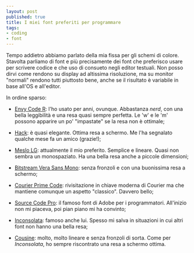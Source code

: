 ```yaml
---
layout: post
published: true
title: I miei font preferiti per programmare
tags:
- coding
- font
---
```


Tempo addietro abbiamo parlato della mia fissa per gli schemi di colore. Stavolta parliamo di font e più precisamente dei font che preferisco usare per scrivere codice e che uso di consueto negli editor testuali. Non posso dirvi come rendono su display ad altissima risoluzione, ma su monitor "normali" rendono tutti piuttosto bene, anche se il risultato è variabile in base all'OS e all'editor.

In ordine sparso:

- [Envy Code R](https://damieng.com/envy-code-r "Envy Code R"):
l'ho usato per anni, ovunque. Abbastanza _nerd_, con una bella leggibilità e una resa quasi sempre perfetta. Le 'w' e le 'm' possono apparire un po' "impastate" se la resa non è ottimale;

- [Hack](http://sourcefoundry.org/hack/):
è quasi elegante. Ottima resa a schermo. Me l'ha segnalato qualche mese fa un amico (grazie!);

- [Meslo LG](https://github.com/andreberg/Meslo-Font "Meslo LG"):
attualmente il mio preferito. Semplice e lineare. Quasi non sembra un monospaziato. Ha una bella resa anche a piccole dimensioni;

- [Bitstream Vera Sans Mono](http://www.fontsquirrel.com/fonts/Bitstream-Vera-Sans-Mono "Bitstream-Vera-Sans-Mono"):
senza fronzoli e con una buonissima resa a schermo;

- [Courier Prime Code](http://quoteunquoteapps.com/courierprime/ "Courier Prime Code"):
rivisitazione in chiave moderna di Courier ma che mantiene comunque un aspetto "classico". Davvero bello;

- [Source Code Pro](https://github.com/adobe-fonts/source-code-pro "Source Code Pro"):
il famoso font di Adobe per i programmatori. All'inizio non mi piaceva, poi pian piano mi ha convinto;

- [Inconsolata](http://www.levien.com/type/myfonts/inconsolata.html "Inconsolata"):
famoso anche lui. Spesso mi salva in situazioni in cui altri font non hanno una bella resa;

- [Cousine](http://www.fontsquirrel.com/fonts/cousine "Cousine"):
molto, molto lineare e senza fronzoli di sorta. Come per _Inconsolata_, ho sempre riscontrato una resa a schermo ottima.